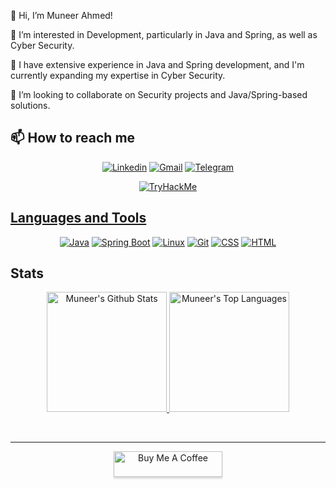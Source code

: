 👋 Hi, I’m Muneer Ahmed!

👀 I’m interested in Development, particularly in Java and Spring, as well as Cyber Security.

🌱 I have extensive experience in Java and Spring development, and I'm currently expanding my expertise in Cyber Security.

💞️ I’m looking to collaborate on Security projects and Java/Spring-based solutions.

## 📫 How to reach me

<p align="center">
  <a href="https://www.linkedin.com/in/muneer-jamali/"><img alt="Linkedin" src="https://img.shields.io/badge/LinkedIn-0077B5?style=for-the-badge&logo=linkedin&logoColor=white"></a>
  <a href="mailto:munirahmedjamali@gmail.com"><img alt="Gmail" src="https://img.shields.io/badge/Gmail-D14836?style=for-the-badge&logo=gmail&logoColor=white"></a>
  <a href="https://t.me/iam_ahmedmunir"><img alt="Telegram" src="https://img.shields.io/badge/-Telegram-1ca0f1?style=for-the-badge&labelColor=1ca0f1&logo=telegram&logoColor=white&link=https://t.me/Bookworm98"></a>
</p>

</p>

<p align="center">
  <a href="https://tryhackme.com/p/ahmed.munir"><img src="https://tryhackme-badges.s3.amazonaws.com/ahmed.munir.png" alt="TryHackMe">
</p>

## Languages and Tools
<p align="center">
  <a href="#"><img alt="Java" src="https://img.shields.io/badge/Java-007396?style=for-the-badge&logo=java&logoColor=white"></a>
  <a href="#"><img alt="Spring Boot" src="https://img.shields.io/badge/Spring_Boot-6DB33F?style=for-the-badge&logo=spring-boot&logoColor=white"></a>
  <a href="#"><img alt="Linux" src="https://img.shields.io/badge/Linux-FCC624?style=for-the-badge&logo=linux&logoColor=black"></a>
  <a href="#"><img alt="Git" src="https://img.shields.io/badge/GIT-E44C30?style=for-the-badge&logo=git&logoColor=white"></a>
  <a href="#"><img alt="CSS" src="https://img.shields.io/badge/CSS3-1572B6?style=for-the-badge&logo=css3&logoColor=white"></a>
  <a href="#"><img alt="HTML" src="https://img.shields.io/badge/HTML5-E34F26?style=for-the-badge&logo=html5&logoColor=white"></a>
</p>

## Stats
<p align="center">
  <a href="https://github.com/imahmedmunir">
    <img alt="Muneer's Github Stats" src="https://denvercoder1-github-readme-stats.vercel.app/api/?username=imahmedmunir&show_icons=true&count_private=true&layout=compact&theme=gotham" height="192px"/>
  </a><a href="https://github.com/imahmedmunir"><img alt="Muneer's Top Languages" src="https://github-readme-stats.vercel.app/api/top-langs/?username=imahmedmunir&langs_count=8&layout=compact&theme=gotham&hide=Jupyter%20Notebook" height="192px"/>
  </a>
</p>

<br>
<hr>

<p align="center">
  <a href="https://buymeacoffee.com/imahmedmunir" target="_blank"><img src="https://www.buymeacoffee.com/assets/img/custom_images/orange_img.png" alt="Buy Me A Coffee" style="height: 41px !important;width: 174px !important;box-shadow: 0px 3px 2px 0px rgba(190, 190, 190, 0.5) !important;-webkit-box-shadow: 0px 3px 2px 0px rgba(190, 190, 190, 0.5) !important;" ></a>
</p>
